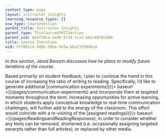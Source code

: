 ```yaml
---
content_type: page
layout: instructor_insights
learning_resource_types: []
ocw_type: CourseSection
parent_title: Instructor Insights
parent_type: ThisCourseAtMITSection
parent_uid: 8ebf78ca-3e98-5f10-7ca7-bb2c66782d09
title: Course Iteration
uid: 5f7001ce-9d0b-99ee-5e5a-bbaf3f9846ed
---
```


_In this section, Jared Berezin discusses how he plans to modify future iterations of the course._

Based primarily on student feedback, I plan to continue the trend in this course of increasing the ratio of writing to reading. Specifically, I’d like to generate additional [communication experiments]({{< baseurl >}}/pages/communication-experiments) and incorporate them at targeted moments throughout the term. Increasing opportunities for active learning, in which students apply conceptual knowledge to real-time communication challenges, will further add to the energy of the classroom. This effort would coincide with a re-visiting of the [assigned readings]({{< baseurl >}}/pages/ReadingsandReadingResponses), in order to consider whether any texts can be removed, shortened (i.e. occasionally assigning targeted excerpts rather than full articles), or replaced by other media.